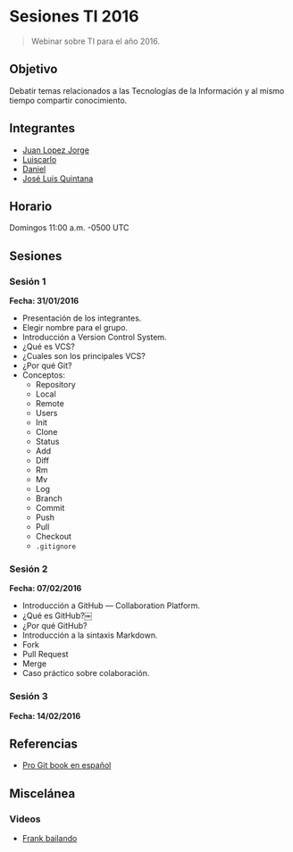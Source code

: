 # Sesiones TI 2016
> Webinar sobre TI para el año 2016.

## Objetivo
Debatir temas relacionados a las Tecnologías de la Información y al mismo tiempo compartir conocimiento.

## Integrantes
* [Juan Lopez Jorge](https://github.com/juanlopezdev)
* [Luiscarlo](https://github.com/winuxue)
* [Daniel](https://github.com/daguigonz)
* [José Luis Quintana](https://github.com/joseluisq)

## Horario
Domingos 11:00 a.m. -0500 UTC

## Sesiones

### Sesión 1
**Fecha: 31/01/2016**

* Presentación de los integrantes.
* Elegir nombre para el grupo.
* Introducción a Version Control System.
* ¿Qué es VCS?
* ¿Cuales son los principales VCS?
* ¿Por qué Git?
* Conceptos:
  * Repository
  * Local
  * Remote
  * Users
  * Init
  * Clone
  * Status
  * Add
  * Diff
  * Rm
  * Mv
  * Log
  * Branch
  * Commit
  * Push
  * Pull
  * Checkout
  * `.gitignore`

### Sesión 2
**Fecha: 07/02/2016**

* Introducción a GitHub — Collaboration Platform.
* ¿Qué es GitHub?￼
* ¿Por qué GitHub?
* Introducción a la sintaxis Markdown.
* Fork
* Pull Request
* Merge
* Caso práctico sobre colaboración.

### Sesión 3
**Fecha: 14/02/2016**

## Referencias
* [Pro Git book en español](https://git-scm.com/book/es/v1)

## Miscelánea
### Videos
* [Frank bailando](https://www.facebook.com/groups/549989681795384/?fref=ts)
